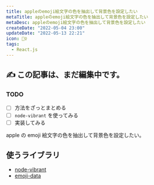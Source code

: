 ```yaml
---
title: appleのemoji絵文字の色を抽出して背景色を設定したい
metaTitle: appleのemoji絵文字の色を抽出して背景色を設定したい
metaDesc: appleのemoji絵文字の色を抽出して背景色を設定したい
createDate: "2022-05-04 23:00"
updateDate: "2022-05-13 22:21"
icon: 🤹‍♀️
tags:
  - React.js
---
```


## ✍️ この記事は、まだ編集中です。

### TODO

- [ ] 方法をざっとまとめる
- [ ] `node-vibrant` を使ってみる
- [ ] 実装してみる

apple の emoji 絵文字の色を抽出して背景色を設定したい。

## 使うライブラリ

- [node-vibrant](https://github.com/Vibrant-Colors/node-vibrant)
- [emoji-data](https://github.com/iamcal/emoji-data)
